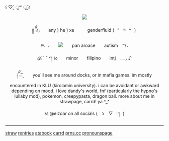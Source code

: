 ꒰ ♡ˊ͈ ु꒳ ूˋ͈꒱


<p align="center"><img src="https://64.media.tumblr.com/35802e9c13fba07c465c153ba2496587/f142d04539afe2d4-7b/s500x750/09ff90e043756e5623361cffa25012abca96a81f.pnj">　　

<p align="center">།། ིྀ  ꒱◞　　any ) he ) xe　　　genderfluid (⠀^⠀ཫ⠀^⠀)
‎<p align="center">꣑ৎ ◞　　<img src="https://64.media.tumblr.com/a4e4170317e1c4c1c813126ac15abfab/f142d04539afe2d4-f1/s250x400/907079035511b56c74ff5ae3a830751682472831.gifv">　　pan aroace　　autism　 ͝ ꒱𖾝

  
<p align="center"> ໒꒰ ´ ˘ ᐩ་། ꒱ა　　minor　　filipino　　intj　𓂃◞ ♪


<p align="center">༏ིྀ 𓏼˚̣̣̣　　 you'll see me around docks, or in mafia games. im mostly encountered in KLU (kirolamin university). i can be avoidant or awkward depending on mood. i love dandy's world, fnf (particularly the hypno's lullaby mod), pokemon, creepypasta, dragon ball. more about me in strawpage, carrd! ya ^_^

<p align="center">꒰ა @eizoar on all socials (⠀ゝ⠀▽⠀ᐩ་།⠀)

***

[straw](https://eizoar.straw.page) [rentries](https://rentry.org/raorao) [atabook](https://eizoar.atabook.org) [carrd](https://eizoar.carrd.co) [prns.cc](https://prns.cc/@eizoar) [pronounspage](https://en.pronouns.page/@eizoar)

